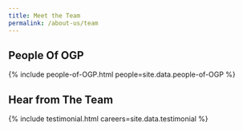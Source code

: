```yaml
---
title: Meet the Team
permalink: /about-us/team
---
```

## People Of OGP


{% include people-of-OGP.html people=site.data.people-of-OGP %}

## **Hear from The Team**


{% include testimonial.html careers=site.data.testimonial %}